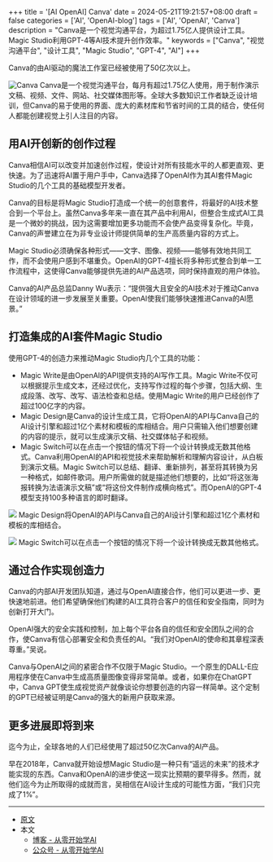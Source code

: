 +++
title = '[AI OpenAI] Canva'
date = 2024-05-21T19:21:57+08:00
draft = false
categories = ['AI', 'OpenAI-blog']
tags = ['AI', 'OpenAI', 'Canva']
description = "Canva是一个视觉沟通平台，为超过1.75亿人提供设计工具。Magic Studio利用GPT-4等AI技术提升创作效率。"
keywords = ["Canva", "视觉沟通平台", "设计工具", "Magic Studio", "GPT-4", "AI"]
+++

Canva的由AI驱动的魔法工作室已经被使用了50亿次以上。

![Canva](https://images.ctfassets.net/kftzwdyauwt9/7lqBnA8Gaz7fvmABCmlQ4x/6ce679925b23e96d410c8b5509480806/Canva.png?w=1920&q=90&fm=webp)
Canva是一个视觉沟通平台，每月有超过1.75亿人使用，用于制作演示文稿、视频、文件、网站、社交媒体图形等。全球大多数知识工作者缺乏设计培训，但Canva的易于使用的界面、庞大的素材库和节省时间的工具的结合，使任何人都能创建视觉上引人注目的内容。

## 用AI开创新的创作过程
Canva相信AI可以改变并加速创作过程，使设计对所有技能水平的人都更直观、更快速。为了迅速将AI置于用户手中，Canva选择了OpenAI作为其AI套件Magic Studio的几个工具的基础模型开发者。

Canva的目标是将Magic Studio打造成一个统一的创意套件，将最好的AI技术整合到一个平台上。虽然Canva多年来一直在其产品中利用AI，但整合生成式AI工具是一个微妙的挑战，因为这需要增加更多功能而不会使产品变得复杂化。毕竟，Canva的声誉建立在为非专业设计师提供简单的生产高质量内容的方式上。

Magic Studio必须确保各种形式——文字、图像、视频——能够有效地共同工作，而不会使用户感到不堪重负。OpenAI的GPT-4擅长将多种形式整合到单一工作流程中，这使得Canva能够提供先进的AI产品选项，同时保持直观的用户体验。

Canva的AI产品总监Danny Wu表示：“提供强大且安全的AI技术对于推动Canva在设计领域的进一步发展至关重要。OpenAI使我们能够快速推进Canva的AI愿景。”

## 打造集成的AI套件Magic Studio
使用GPT-4的创造力来推动Magic Studio内几个工具的功能：

- Magic Write是由OpenAI的API提供支持的AI写作工具。Magic Write不仅可以根据提示生成文本，还经过优化，支持写作过程的每个步骤，包括大纲、生成段落、改写、改写、语法检查和总结。使用Magic Write的用户已经创作了超过100亿字的内容。
- Magic Design是Canva的设计生成工具，它将OpenAI的API与Canva自己的AI设计引擎和超过1亿个素材和模板的库相结合。用户只需输入他们想要创建的内容的提示，就可以生成演示文稿、社交媒体帖子和视频。
- Magic Switch可以在点击一个按钮的情况下将一个设计转换成无数其他格式。Canva利用OpenAI的API和视觉技术来帮助解析和理解内容设计，从白板到演示文稿。Magic Switch可以总结、翻译、重新排列，甚至将其转换为另一种格式，如邮件歌词。用户所需做的就是描述他们想要的，比如“将这张海报转换为法语演示文稿”或“将这份文件制作成横向格式”。而OpenAI的GPT-4模型支持100多种语言的即时翻译。

![](https://images.ctfassets.net/kftzwdyauwt9/bcyEWNucFNbUsrKs9mTHf/28f330217e84323f4804a1380ffa59d2/3.jpg?w=1920&q=90&fm=webp)
Magic Design将OpenAI的API与Canva自己的AI设计引擎和超过1亿个素材和模板的库相结合。

![](https://images.ctfassets.net/kftzwdyauwt9/4kIYX3HZ6hfA79G83SmNau/d6926e1bcd2616058bbcd553dac3f510/1.jpg?w=1920&q=90&fm=webp)
Magic Switch可以在点击一个按钮的情况下将一个设计转换成无数其他格式。

## 通过合作实现创造力
Canva的内部AI开发团队知道，通过与OpenAI直接合作，他们可以更进一步、更快速地前进。他们希望确保他们构建的AI工具符合客户的信任和安全指南，同时为创新打开大门。

OpenAI强大的安全实践和控制，加上每个平台各自的信任和安全团队之间的合作，使Canva有信心部署安全和负责任的AI。“我们对OpenAI的使命和其章程深表尊重。”吴说。

Canva与OpenAI之间的紧密合作不仅限于Magic Studio。一个原生的DALL-E应用程序使在Canva中生成高质量图像变得非常简单。或者，如果你在ChatGPT中，Canva GPT使生成视觉资产就像谈论你想要创造的内容一样简单。这个定制的GPT已经被证明是Canva的强大的新用户获取来源。

## 更多进展即将到来
迄今为止，全球各地的人们已经使用了超过50亿次Canva的AI产品。

早在2018年，Canva就开始设想Magic Studio是一种只有“遥远的未来”的技术才能实现的东西。Canva和OpenAI的进步使这一现实比预期的要早得多。然而，就他们迄今为止所取得的成就而言，吴相信在AI设计生成的可能性方面，“我们只完成了1%”。

---

- [原文](https://openai.com/index/canva/)
- 本文
    - [博客 - 从零开始学AI](https://blog.aihub2022.top/post/ai-openai-canva/)
    - [公众号 - 从零开始学AI](https://mp.weixin.qq.com/s?__biz=MzA3MDIyNTgzNA==&mid=2649977192&idx=1&sn=9ff9350ba5946c0ec39a718d16dbf121&chksm=86c7cbadb1b042bba5073d3263c02980513be24618457c45266b925a8a39f8e6b17285c1df24#rd)
    <!-- - [CSDN - 从零开始学AI](...) -->
    <!-- - [掘金 - 从零开始学AI](...) -->
    <!-- - [知乎 - 从零开始学AI](...) -->
    <!-- - [阿里云 - 从零开始学AI](...) -->
    <!-- - [腾讯云 - 从零开始学AI](...) -->
